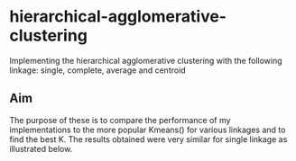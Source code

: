 # hierarchical-agglomerative-clustering
Implementing the hierarchical agglomerative clustering with the following linkage: single, complete, average and centroid
## Aim
The purpose of these is to compare the performance of my implementations to the more popular Kmeans() for various linkages and to find the best K. The results obtained were very similar for single linkage as illustrated below.



